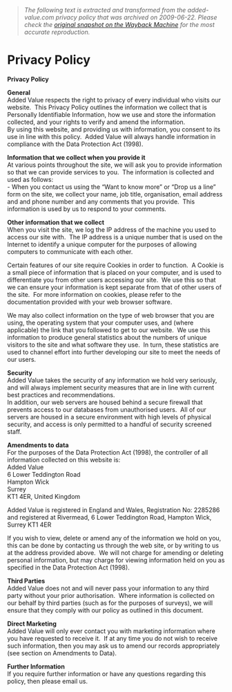 > *The following text is extracted and transformed from the added-value.com privacy policy that was archived on 2009-06-22. Please check the [original snapshot on the Wayback Machine](https://web.archive.org/web/20090622172812id_/http%3A//www.added-value.com/AV/tabid/147/Default.aspx) for the most accurate reproduction.*

# Privacy Policy

**Privacy Policy**

**General**  
Added Value respects the right to privacy of every individual who visits our website.  This Privacy Policy outlines the information we collect that is Personally Identifiable Information, how we use and store the information collected, and your rights to verify and amend the information.  
By using this website, and providing us with information, you consent to its use in line with this policy.  Added Value will always handle information in compliance with the Data Protection Act (1998).

**Information that we collect when you provide it**  
At various points throughout the site, we will ask you to provide information so that we can provide services to you.  The information is collected and used as follows:  
\- When you contact us using the “Want to know more” or “Drop us a line” form on the site, we collect your name, job title, organisation, email address and and phone number and any comments that you provide.  This information is used by us to respond to your comments.

**Other information that we collect**  
When you visit the site, we log the IP address of the machine you used to access our site with.  The IP address is a unique number that is used on the Internet to identify a unique computer for the purposes of allowing computers to communicate with each other.

Certain features of our site require Cookies in order to function.  A Cookie is a small piece of information that is placed on your computer, and is used to differentiate you from other users accessing our site.  We use this so that we can ensure your information is kept separate from that of other users of the site.  For more information on cookies, please refer to the documentation provided with your web browser software.

We may also collect information on the type of web browser that you are using, the operating system that your computer uses, and (where applicable) the link that you followed to get to our website.  We use this information to produce general statistics about the numbers of unique visitors to the site and what software they use.  In turn, these statistics are used to channel effort into further developing our site to meet the needs of our users.

**Security**  
Added Value takes the security of any information we hold very seriously, and will always implement security measures that are in line with current best practices and recommendations.  
In addition, our web servers are housed behind a secure firewall that prevents access to our databases from unauthorised users.  All of our servers are housed in a secure environment with high levels of physical security, and access is only permitted to a handful of security screened staff.

**Amendments to data**  
For the purposes of the Data Protection Act (1998), the controller of all information collected on this website is:  
Added Value  
6 Lower Teddington Road  
Hampton Wick  
Surrey  
KT1 4ER, United Kingdom

Added Value is registered in England and Wales, Registration No: 2285286 and registered at Rivermead, 6 Lower Teddington Road, Hampton Wick, Surrey KT1 4ER

If you wish to view, delete or amend any of the information we hold on you, this can be done by contacting us through the web site, or by writing to us at the address provided above.  We will not charge for amending or deleting personal information, but may charge for viewing information held on you as specified in the Data Protection Act (1998).

**Third Parties**  
Added Value does not and will never pass your information to any third party without your prior authorisation.  Where information is collected on our behalf by third parties (such as for the purposes of surveys), we will ensure that they comply with our policy as outlined in this document.

**Direct Marketing**  
Added Value will only ever contact you with marketing information where you have requested to receive it.  If at any time you do not wish to receive such information, then you may ask us to amend our records appropriately (see section on Amendments to Data).

**Further Information**  
If you require further information or have any questions regarding this policy, then please email us.  

